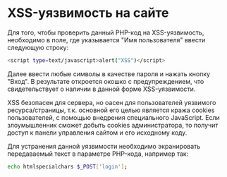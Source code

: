 # XSS-уязвимость на сайте

Для того, чтобы проверить данный PHP-код на XSS-уязвимость, необходимо в поле, где указывается "Имя пользователя" ввести следующую строку:
```bash
<script type=text/javascript>alert("XSS")</script>
```
Далее ввести любые символы в качестве пароля и нажать кнопку "Вход".
В результате откроется окошко с предупреждением, что свидетельствует о наличии в данной форме XSS-уязвимости.

XSS безопасен для сервера, но оасен для пользователей уязвимого ресурса/страницы, т.к. основной его целью является кража cookies пользователей, с помощью внедрения специального JavaScript. Если злоумышленник сможет добыть cookies администратора, то получит доступ к панели управления сайтом и его исходному коду.

Для устранения данной уязвимости необходимо экранировать передаваемый текст в параметре PHP-кода, например так:
```bash
echo htmlspecialchars $_POST['login'];
```
